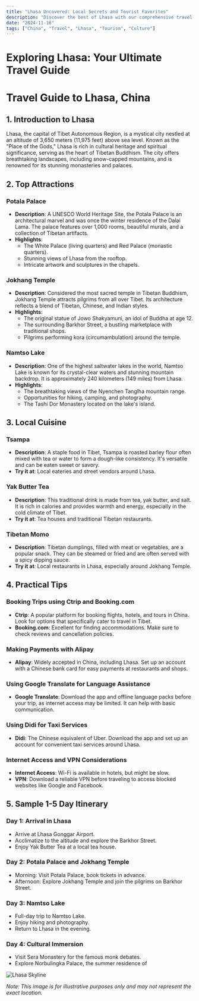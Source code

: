 ```yaml
---
title: "Lhasa Uncovered: Local Secrets and Tourist Favorites"
description: "Discover the best of Lhasa with our comprehensive travel guide. Explore top attractions, savor local cuisine, and get insider tips for an unforgettable Chinese adventure."
date: "2024-11-16"
tags: ["China", "Travel", "Lhasa", "Tourism", "Culture"]
---
```


# Exploring Lhasa: Your Ultimate Travel Guide

# Travel Guide to Lhasa, China

## 1. Introduction to Lhasa

Lhasa, the capital of Tibet Autonomous Region, is a mystical city nestled at an altitude of 3,650 meters (11,975 feet) above sea level. Known as the "Place of the Gods," Lhasa is rich in cultural heritage and spiritual significance, serving as the heart of Tibetan Buddhism. The city offers breathtaking landscapes, including snow-capped mountains, and is renowned for its stunning monasteries and palaces. 

## 2. Top Attractions

### Potala Palace
- **Description**: A UNESCO World Heritage Site, the Potala Palace is an architectural marvel and was once the winter residence of the Dalai Lama. The palace features over 1,000 rooms, beautiful murals, and a collection of Tibetan artifacts.
- **Highlights**:
  - The White Palace (living quarters) and Red Palace (monastic quarters).
  - Stunning views of Lhasa from the rooftop.
  - Intricate artwork and sculptures in the chapels.

### Jokhang Temple
- **Description**: Considered the most sacred temple in Tibetan Buddhism, Jokhang Temple attracts pilgrims from all over Tibet. Its architecture reflects a blend of Tibetan, Chinese, and Indian styles.
- **Highlights**:
  - The original statue of Jowo Shakyamuni, an idol of Buddha at age 12.
  - The surrounding Barkhor Street, a bustling marketplace with traditional shops.
  - Pilgrims performing kora (circumambulation) around the temple.

### Namtso Lake
- **Description**: One of the highest saltwater lakes in the world, Namtso Lake is known for its crystal-clear waters and stunning mountain backdrop. It is approximately 240 kilometers (149 miles) from Lhasa.
- **Highlights**:
  - The breathtaking views of the Nyenchen Tanglha mountain range.
  - Opportunities for hiking, camping, and photography.
  - The Tashi Dor Monastery located on the lake's island.

## 3. Local Cuisine

### Tsampa
- **Description**: A staple food in Tibet, Tsampa is roasted barley flour often mixed with tea or water to form a dough-like consistency. It's versatile and can be eaten sweet or savory.
- **Try it at**: Local eateries and street vendors around Lhasa.

### Yak Butter Tea
- **Description**: This traditional drink is made from tea, yak butter, and salt. It is rich in calories and provides warmth and energy, especially in the cold climate of Tibet.
- **Try it at**: Tea houses and traditional Tibetan restaurants.

### Tibetan Momo
- **Description**: Tibetan dumplings, filled with meat or vegetables, are a popular snack. They can be steamed or fried and are often served with a spicy dipping sauce.
- **Try it at**: Local restaurants in Lhasa, especially around Jokhang Temple.

## 4. Practical Tips

### Booking Trips using Ctrip and Booking.com
- **Ctrip**: A popular platform for booking flights, hotels, and tours in China. Look for options that specifically cater to travel in Tibet.
- **Booking.com**: Excellent for finding accommodations. Make sure to check reviews and cancellation policies.

### Making Payments with Alipay
- **Alipay**: Widely accepted in China, including Lhasa. Set up an account with a Chinese bank card for easy payments at restaurants and shops.

### Using Google Translate for Language Assistance
- **Google Translate**: Download the app and offline language packs before your trip, as internet access may be limited. It can help with basic communication.

### Using Didi for Taxi Services
- **Didi**: The Chinese equivalent of Uber. Download the app and set up an account for convenient taxi services around Lhasa.

### Internet Access and VPN Considerations
- **Internet Access**: Wi-Fi is available in hotels, but might be slow. 
- **VPN**: Download a reliable VPN before traveling to access blocked websites like Google and Facebook.

## 5. Sample 1-5 Day Itinerary

### Day 1: Arrival in Lhasa
- Arrive at Lhasa Gonggar Airport.
- Acclimatize to the altitude and explore the Barkhor Street.
- Enjoy Yak Butter Tea at a local tea house.

### Day 2: Potala Palace and Jokhang Temple
- Morning: Visit Potala Palace, book tickets in advance.
- Afternoon: Explore Jokhang Temple and join the pilgrims on Barkhor Street.

### Day 3: Namtso Lake
- Full-day trip to Namtso Lake. 
- Enjoy hiking and photography. 
- Return to Lhasa in the evening.

### Day 4: Cultural Immersion
- Visit Sera Monastery for the famous monk debates.
- Explore Norbulingka Palace, the summer residence of

<img src="https://source.unsplash.com/1600x900/?Lhasa,cityscape" alt="Lhasa Skyline" loading="lazy">

*Note: This image is for illustrative purposes only and may not represent the exact location.*

